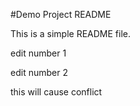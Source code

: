 #Demo Project README

This is a simple README file.

edit number 1

edit number 2

this will cause conflict
